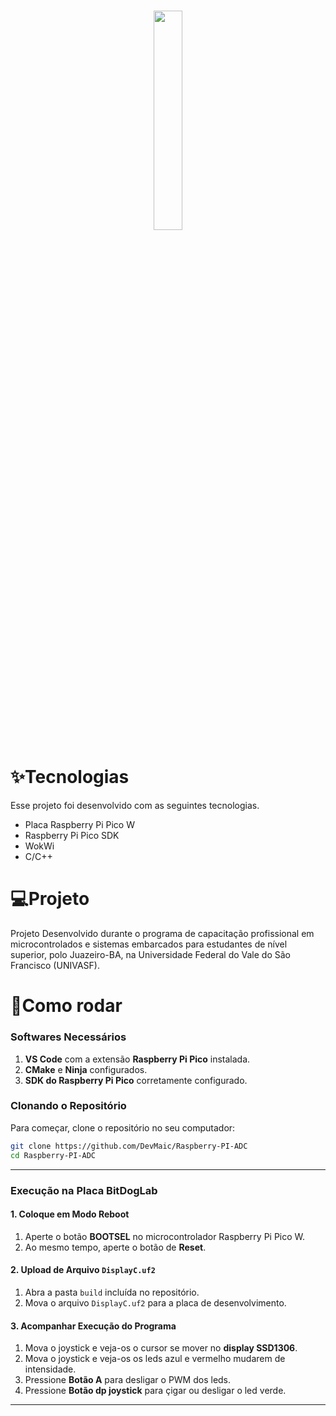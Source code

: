 <h1>
  <p align="center" width="100%">
    <img width="30%" src="https://softex.br/wp-content/uploads/2024/09/EmbarcaTech_logo_Azul-1030x428.png">
  </p>
</h1>

# ✨Tecnologias
Esse projeto foi desenvolvido com as seguintes tecnologias.
- Placa Raspberry Pi Pico W
- Raspberry Pi Pico SDK
- WokWi
- C/C++

# 💻Projeto
Projeto Desenvolvido durante o programa de capacitação profissional em microcontrolados e sistemas embarcados para estudantes de nível superior, polo Juazeiro-BA, na Universidade Federal do Vale do São Francisco (UNIVASF).

# 🚀Como rodar
### **Softwares Necessários**
1. **VS Code** com a extensão **Raspberry Pi Pico** instalada.
2. **CMake** e **Ninja** configurados.
3. **SDK do Raspberry Pi Pico** corretamente configurado.

### **Clonando o Repositório**
Para começar, clone o repositório no seu computador:
```bash
git clone https://github.com/DevMaic/Raspberry-PI-ADC
cd Raspberry-PI-ADC
```
---


### **Execução na Placa BitDogLab**
#### **1. Coloque em Modo Reboot**
1. Aperte o botão **BOOTSEL** no microcontrolador Raspberry Pi Pico W.
2. Ao mesmo tempo, aperte o botão de **Reset**.
#### **2. Upload de Arquivo `DisplayC.uf2`**
1. Abra a pasta `build` incluída no repositório.
2. Mova o arquivo `DisplayC.uf2` para a placa de desenvolvimento.
#### **3. Acompanhar Execução do Programa**
1. Mova o joystick e veja-os o cursor se mover no **display SSD1306**.
2. Mova o joystick e veja-os os leds azul e vermelho mudarem de intensidade.
3. Pressione **Botão A** para desligar o PWM dos leds.
4. Pressione **Botão dp joystick** para çigar ou desligar o led verde.
   
---
